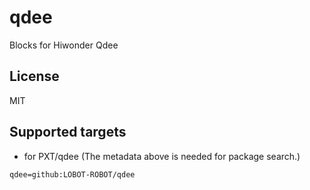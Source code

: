 # qdee

Blocks for Hiwonder Qdee

## License

MIT

## Supported targets

* for PXT/qdee
(The metadata above is needed for package search.)

```package
qdee=github:LOBOT-ROBOT/qdee
```

